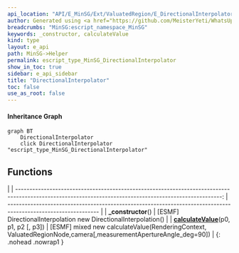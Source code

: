 ```yaml
---
api_location: "API/E_MinSG/Ext/ValuatedRegion/E_DirectionalInterpolator.cpp:25:34"
author: Generated using <a href="https://github.com/MeisterYeti/WhatsUpDoc">WhatsUpDoc</a>
breadcrumbs: "MinSG:escript_namespace_MinSG"
keywords: _constructor, calculateValue
kind: type
layout: e_api
path: MinSG->Helper
permalink: escript_type_MinSG_DirectionalInterpolator
show_in_toc: true
sidebar: e_api_sidebar
title: "DirectionalInterpolator"
toc: false
use_as_root: false
---
```


#### Inheritance Graph

```mermaid
graph BT
	DirectionalInterpolator
	click DirectionalInterpolator "escript_type_MinSG_DirectionalInterpolator"
```

## Functions

|
| ------------------------------------------------------------------------------------------------------------------------------------------------------: | -------------------------------------------------------------------------------------------------------------- | 
| **_constructor**()                                                                                                                                      | [ESMF] DirectionalInterpolation new DirectionalInterpolation()                                                 | 
| **[calculateValue](classMinSG_1_1DirectionalInterpolator#classMinSG_1_1DirectionalInterpolator_1aa1711dcf9edfeeebba6665bbd3c74606)**(p0, p1, p2 [, p3]) | [ESMF] mixed new calculateValue(RenderingContext, ValuatedRegionNode,camera[,measurementApertureAngle_deg=90]) | 
{: .nohead .nowrap1 }

